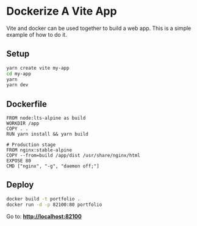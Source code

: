 # Dockerize A Vite App

Vite and docker can be used together to build a web app. This is a simple example of how to do it.

## Setup

```bash
yarn create vite my-app
cd my-app
yarn
yarn dev
```

## Dockerfile

```docker
FROM node:lts-alpine as build
WORKDIR /app
COPY . .
RUN yarn install && yarn build

# Production stage
FROM nginx:stable-alpine
COPY --from=build /app/dist /usr/share/nginx/html
EXPOSE 80
CMD ["nginx", "-g", "daemon off;"]
```

## Deploy

```bash
docker build -t portfolio .
docker run -d -p 82100:80 portfolio
```

Go to: **<http://localhost:82100>**
